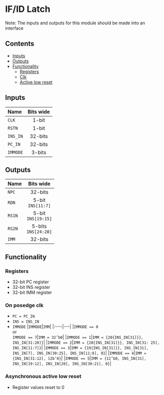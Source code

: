 # IF/ID Latch #
Note: The inputs and outputs for this module should be made into an interface

## Contents
* [Inputs](#inputs)
* [Outputs](#outputs)
* [Functionality](#functionality)
  * [Registers](#registers)
  * [Clk](#on-posedge-clk)
  * [Active low reset](#asynchronous-active-low-reset)

## Inputs
|Name|Bits wide|
|:---|:---:|
|```CLK```|1-bit|
|```RSTN```|1-bit| 
|```INS_IN```|32-bits| 
|```PC_IN```|32-bits|
|```IMMODE```|3-bits|

## Outputs
|Name|Bits wide|
|:---|:---:|
|```NPC```|32-bits|
|```RDN```|5-bit <br /> ```INS[11:7]```|
|```RS1N```|5-bit <br /> ```INS[19:15]```|
|```RS2N```|5-bits <br /> ```INS[24:20]```|
|```IMM```|32-bits|

## Functionality
### Registers
  - 32-bit PC register
  - 32-bit INS register
  - 32-bit IMM register
### On posedge clk
  - ```PC = PC_IN```
  - ```INS = INS_IN```
  - ```IMMODE```
    |```IMMODE```|```IMM```|
    |:---:|---|
    |```IMMODE == 0``` <br /> or <br /> ```IMMODE == 7```|```IMM = 32’b0```|
    |```IMMODE == 1```|```IMM = {20{INS_IN[31]}}, INS_IN[31:20]}```|
    |```IMMODE == 2```|```IMM = {20{INS_IN[31]}}, INS_IN[31: 25], INS_IN[11:7]}```|
    |```IMMODE == 3```|```IMM = {19{INS_IN[31]}}, INS_IN[31], INS_IN[7], INS_IN[30:25], INS_IN[11:8], 0}```|
    |```IMMODE == 4```|```IMM = {INS_IN[31:12], 12b’0}```|
    |```IMMODE == 5```|```IMM = {12’b0, INS_IN[31], INS_IN[19:12], INS_IN[20], INS_IN[30:21], 0}```|
### Asynchronous active low reset
  - Register values reset to 0
